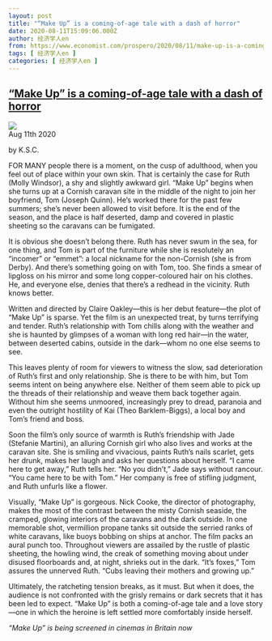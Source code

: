 ```yaml
---
layout: post
title: "“Make Up” is a coming-of-age tale with a dash of horror"
date: 2020-08-11T15:09:06.000Z
author: 经济学人en
from: https://www.economist.com/prospero/2020/08/11/make-up-is-a-coming-of-age-tale-with-a-dash-of-horror
tags: [ 经济学人en ]
categories: [ 经济学人en ]
---
```

<!--1597158546000-->
[“Make Up” is a coming-of-age tale with a dash of horror](https://www.economist.com/prospero/2020/08/11/make-up-is-a-coming-of-age-tale-with-a-dash-of-horror)
------

<div>
<img src="https://images.weserv.nl/?url=www.economist.com/sites/default/files/20200815_BKP502.jpg"/><div></div><aside ><div ><time itemscope="" itemType="http://schema.org/DateTime" dateTime="2020-08-11T14:07:23Z" >Aug 11th 2020</time><p data-test-id="Article Byline"  itemProp="byline">by K.S.C.</p></div></aside><p >FOR MANY people there is a moment, on the cusp of adulthood, when you feel out of place within your own skin. That is certainly the case for Ruth (Molly Windsor), a shy and slightly awkward girl. “Make Up” begins when she turns up at a Cornish caravan site in the middle of the night to join her boyfriend, Tom (Joseph Quinn). He’s worked there for the past few summers; she’s never been allowed to visit before. It is the end of the season, and the place is half deserted, damp and covered in plastic sheeting so the caravans can be fumigated.</p><p >It is obvious she doesn’t belong there. Ruth has never swum in the sea, for one thing, and Tom is part of the furniture while she is resolutely an “incomer” or “emmet”: a local nickname for the non-Cornish (she is from Derby). And there’s something going on with Tom, too. She finds a smear of lipgloss on his mirror and some long copper-coloured hair on his clothes. He, and everyone else, denies that there’s a redhead in the vicinity. Ruth knows better.</p><div  id="gpt-ad-slot-1" data-test-id="Inline Ad"></div><p >Written and directed by Claire Oakley—this is her debut feature—the plot of “Make Up” is sparse. Yet the film is an unexpected treat, by turns terrifying and tender. Ruth’s relationship with Tom chills along with the weather and she is haunted by glimpses of a woman with long red hair⁠—in the water, between deserted cabins, outside in the dark⁠—whom no one else seems to see.</p><p >This leaves plenty of room for viewers to witness the slow, sad deterioration of Ruth’s first and only relationship. She is there to be with him, but Tom seems intent on being anywhere else. Neither of them seem able to pick up the threads of their relationship and weave them back together again. Without him she seems unmoored, increasingly prey to dread, paranoia and even the outright hostility of Kai (Theo Barklem-Biggs), a local boy and Tom’s friend and boss.</p><p >Soon the film’s only source of warmth is Ruth’s friendship with Jade (Stefanie Martini), an alluring Cornish girl who also lives and works at the caravan site. She is smiling and vivacious, paints Ruth’s nails scarlet, gets her drunk, makes her laugh and asks her questions about herself. “I came here to get away,” Ruth tells her. “No you didn’t,” Jade says without rancour. “You came here to be with Tom.” Her company is free of stifling judgment, and Ruth unfurls like a flower.</p><p >Visually, “Make Up” is gorgeous. Nick Cooke, the director of photography, makes the most of the contrast between the misty Cornish seaside, the cramped, glowing interiors of the caravans and the dark outside. In one memorable shot, vermillion propane tanks sit outside the serried ranks of white caravans, like buoys bobbing on ships at anchor. The film packs an aural punch too. Throughout viewers are assailed by the rustle of plastic sheeting, the howling wind, the creak of something moving about under disused floorboards and, at night, shrieks out in the dark. “It’s foxes,” Tom assures the unnerved Ruth. “Cubs leaving their mothers and growing up.”</p><div  id="gpt-ad-slot-2" data-test-id="Inline Ad"></div><p >Ultimately, the ratcheting tension breaks, as it must. But when it does, the audience is not confronted with the grisly remains or dark secrets that it has been led to expect. “Make Up” is both a coming-of-age tale and a love story—one in which the heroine is left settled more comfortably inside herself.</p><p ><em>“Make Up” is being screened in cinemas in Britain now</em></p>
</div>
